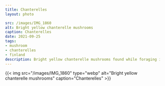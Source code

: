```yaml
---
title: Chanterelles
layout: photo

src: /images/IMG_1860
alt: Bright yellow chanterelle mushrooms
caption: Chanterelles
date: 2021-09-25
tags:
- mushroom
- chanterelles
- finland
description: Bright yellow chanterelle mushrooms found while foraging in Finland.
---
```


{{< img src="/images/IMG_1860" type="webp" alt="Bright yellow chanterelle mushrooms" caption="Chanterelles" >}}
